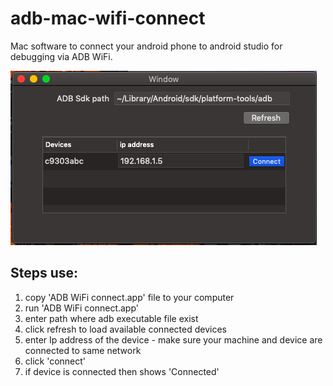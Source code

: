 # adb-mac-wifi-connect
Mac software to connect your android phone to android studio for debugging via ADB WiFi.

![adb](https://github.com/mayuri-kulkarni/adb-mac-wifi-connect/blob/master/Android%20Wifi%20Connect/Screenshot%202020-05-05%20at%2010.22.56%20PM.png)
## Steps use:
  1. copy 'ADB WiFi connect.app' file to your computer
  2. run 'ADB WiFi connect.app'
  3. enter path where adb executable file exist
  4. click refresh to load available connected devices
  5. enter Ip address of the device - make sure your machine and device are connected to same network
  6. click 'connect'
  7. if device is connected then shows 'Connected'
